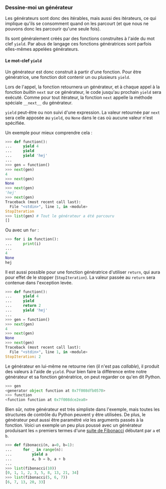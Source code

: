 ### Dessine-moi un générateur

Les générateurs sont donc des itérables, mais aussi des itérateurs, ce qui implique qu'ils se consomment quand on les parcourt (et que nous ne pouvons donc les parcourir qu'une seule fois).

Ils sont généralement créés par des fonctions construites à l'aide du mot clef `yield`.
Par abus de langage ces fonctions génératrices sont parfois elles-mêmes appelées générateurs.

#### Le mot-clef `yield`

Un générateur est donc construit à partir d'une fonction. Pour être génératrice, une fonction doit contenir un ou plusieurs `yield`.

Lors de l'appel, la fonction retournera un générateur, et à chaque appel à la fonction *builtin* `next` sur ce générateur, le code jusqu'au prochain `yield` sera exécuté.
Comme pour tout itérateur, la fonction `next` appelle la méthode spéciale `__next__` du générateur.

`yield` peut-être ou non suivi d'une expression. La valeur retournée par `next` sera celle apposée au `yield`, ou `None` dans le cas où aucune valeur n'est spécifiée.

Un exemple pour mieux comprendre cela :

```python
>>> def function():
...     yield 4
...     yield
...     yield 'hej'
...
>>> gen = function()
>>> next(gen)
4
>>> next(gen)
None
>>> next(gen)
'hej'
>>> next(gen)
Traceback (most recent call last):
  File "<stdin>", line 1, in <module>
StopIteration
>>> list(gen) # Tout le générateur a été parcouru
[]
```

Ou avec un `for` :

```python
>>> for i in function():
...     print(i)
...
4
None
hej
```

Il est aussi possible pour une fonction génératrice d'utiliser `return`, qui aura pour effet de le stopper (`StopIteration`).
La valeur passée au `return` sera contenue dans l'exception levée.

```python
>>> def function():
...     yield 4
...     yield
...     return 2
...     yield 'hej'
...
>>> gen = function()
>>> next(gen)
4
>>> next(gen)
None
>>> next(gen)
Traceback (most recent call last):
  File "<stdin>", line 1, in <module>
StopIteration: 2
```

Le générateur en lui-même ne retourne rien (il n'est pas *callable*), il produit des valeurs à l'aide de `yield`.
Pour bien faire la différence entre notre générateur et sa fonction génératrice, on peut regarder ce qu'en dit Python.

```python
>>> gen
<generator object function at 0x7f008dfb0570>
>>> function
<function function at 0x7f008dce2ea0>
```

Bien sûr, notre générateur est très simpliste dans l'exemple, mais toutes les structures de contrôle du Python peuvent y être utilisées. De plus, le générateur peut aussi être paramétré *via* les arguments passés à la fonction.
Voici un exemple un peu plus poussé avec un générateur produisant les `n` premiers termes d'une [suite de Fibonacci](https://fr.wikipedia.org/wiki/Suite_de_Fibonacci) débutant par `a` et `b`.

```python
>>> def fibonacci(n, a=0, b=1):
...     for _ in range(n):
...         yield a
...         a, b = b, a + b
...
>>> list(fibonacci(10))
[0, 1, 1, 2, 3, 5, 8, 13, 21, 34]
>>> list(fibonacci(5, 6, 7))
[6, 7, 13, 20, 33]
```
